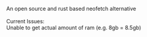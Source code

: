 An open source and rust based neofetch alternative
<br>
<br>
Current Issues:
<br>
Unable to get actual amount of ram (e.g. 8gb = 8.5gb)
